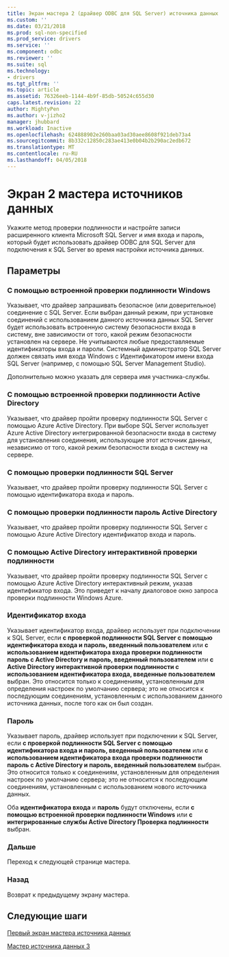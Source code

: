 ```yaml
---
title: Экран мастера 2 (драйвер ODBC для SQL Server) источника данных | Документы Microsoft
ms.custom: ''
ms.date: 03/21/2018
ms.prod: sql-non-specified
ms.prod_service: drivers
ms.service: ''
ms.component: odbc
ms.reviewer: ''
ms.suite: sql
ms.technology:
- drivers
ms.tgt_pltfrm: ''
ms.topic: article
ms.assetid: 76326eeb-1144-4b9f-85db-50524c655d30
caps.latest.revision: 22
author: MightyPen
ms.author: v-jizho2
manager: jhubbard
ms.workload: Inactive
ms.openlocfilehash: 624888902e260baa03ad30aee8608f921deb73a4
ms.sourcegitcommit: 8b332c12850c283ae413e0b04b2b290ac2edb672
ms.translationtype: MT
ms.contentlocale: ru-RU
ms.lasthandoff: 04/05/2018
---
```

# <a name="data-source-wizard-screen-2"></a>Экран 2 мастера источников данных

Укажите метод проверки подлинности и настройте записи расширенного клиента Microsoft SQL Server и имя входа и пароль, который будет использовать драйвер ODBC для SQL Server для подключения к SQL Server во время настройки источника данных.

## <a name="options"></a>Параметры

### <a name="with-integrated-windows-authentication"></a>С помощью встроенной проверки подлинности Windows

Указывает, что драйвер запрашивать безопасное (или доверительное) соединение с SQL Server. Если выбран данный режим, при установке соединений с использованием данного источника данных SQL Server будет использовать встроенную систему безопасности входа в систему, вне зависимости от того, какой режим безопасности установлен на сервере. Не учитываются любые предоставляемые идентификаторы входа и пароли. Системный администратор SQL Server должен связать имя входа Windows с Идентификатором имени входа SQL Server (например, с помощью SQL Server Management Studio).

Дополнительно можно указать для сервера имя участника-службы.

### <a name="with-active-directory-integrated-authentication"></a>С помощью встроенной проверки подлинности Active Directory

Указывает, что драйвер пройти проверку подлинности SQL Server с помощью Azure Active Directory. При выборе SQL Server использует Azure Active Directory интегрированной безопасности входа в систему для установления соединения, использующие этот источник данных, независимо от того, какой режим безопасности входа в систему на сервере.

### <a name="with-sql-server-authentication"></a>С помощью проверки подлинности SQL Server

Указывает, что драйвер пройти проверку подлинности SQL Server с помощью идентификатора входа и пароль.

### <a name="with-active-directory-password-authentication"></a>С помощью проверки подлинности пароль Active Directory

Указывает, что драйвер пройти проверку подлинности SQL Server с помощью Azure Active Directory идентификатор входа и пароль.

### <a name="with-active-directory-interactive-authentication"></a>С помощью Active Directory интерактивной проверки подлинности

Указывает, что драйвер пройти проверку подлинности SQL Server с помощью Azure Active Directory интерактивный режим, указав идентификатор входа. Это приведет к началу диалоговое окно запроса проверки подлинности Windows Azure.

### <a name="login-id"></a>Идентификатор входа

Указывает идентификатор входа, драйвер использует при подключении к SQL Server, если **с проверкой подлинности SQL Server с помощью идентификатора входа и пароль, введенный пользователем** или **с использованием идентификатора входа проверки подлинности пароль с Active Directory и пароль, введенный пользователем** или **с Active Directory интерактивной проверки подлинности с использованием идентификатора входа, введенные пользователем** выбран. Это относится только к соединениям, установленным для определения настроек по умолчанию сервера; это не относится к последующим соединениям, установленным с использованием данного источника данных, после того как он был создан.

### <a name="password"></a>Пароль

Указывает пароль, драйвер использует при подключении к SQL Server, если **с проверкой подлинности SQL Server с помощью идентификатора входа и пароль, введенный пользователем** или **с использованием идентификатора входа проверки подлинности пароль с Active Directory и пароль, введенный пользователем** выбран. Это относится только к соединениям, установленным для определения настроек по умолчанию сервера; это не относится к последующим соединениям, установленным с использованием нового источника данных.

Оба **идентификатора входа** и **пароль** будут отключены, если **с помощью встроенной проверки подлинности Windows** или **с интегрированные службы Active Directory Проверка подлинности** выбран.

### <a name="next"></a>Дальше

Переход к следующей странице мастера.

### <a name="back"></a>Назад

Возврат к предыдущему экрану мастера.

## <a name="next-steps"></a>Следующие шаги

[Первый экран мастера источника данных](../../../connect/odbc/windows/dsn-wizard-1.md)

[Мастер источника данных 3](../../../connect/odbc/windows/dsn-wizard-3.md)

